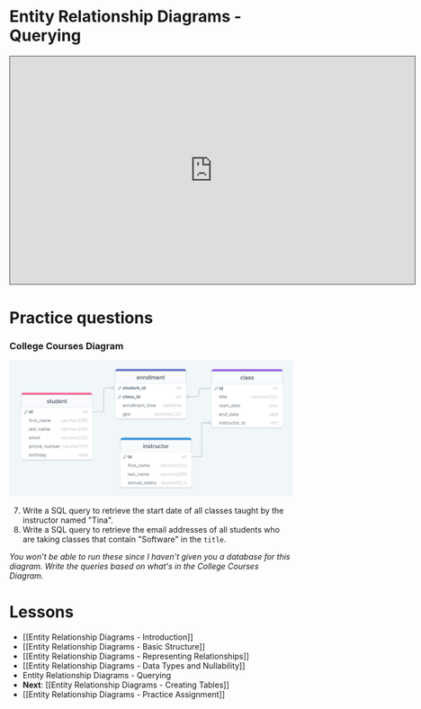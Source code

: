# Entity Relationship Diagrams - Querying

<iframe src="https://egator.hosted.panopto.com/Panopto/Pages/Embed.aspx?id=1b0c0429-8f12-4f00-928d-b1160003d851&autoplay=false&offerviewer=true&showtitle=true&showbrand=true&captions=false&interactivity=all" height="405" width="720" style="border: 1px solid #464646;" allowfullscreen allow="autoplay" aria-label="Panopto Embedded Video Player"></iframe>

# Practice questions

### College Courses Diagram
<img src="https://raw.githubusercontent.com/kellerflint/Class-Intro-SQL/hugo/content/Images/college_courses_erd.png">

7. Write a SQL query to retrieve the start date of all classes taught by the instructor named "Tina".
8. Write a SQL query to retrieve the email addresses of all students who are taking classes that contain "Software" in the `title`.

*You won't be able to run these since I haven't given you a database for this diagram. Write the queries based on what's in the College Courses Diagram.*
# Lessons
- [[Entity Relationship Diagrams - Introduction]]
- [[Entity Relationship Diagrams - Basic Structure]]
- [[Entity Relationship Diagrams - Representing Relationships]]
- [[Entity Relationship Diagrams - Data Types and Nullability]]
- Entity Relationship Diagrams - Querying
- **Next**: [[Entity Relationship Diagrams - Creating Tables]]
- [[Entity Relationship Diagrams - Practice Assignment]]
